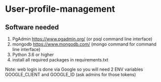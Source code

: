 # User-profile-management
## Software needed
1. PgAdmin https://www.pgadmin.org/ (or psql command line interface)
2. mongodb https://www.mongodb.com/ (mongo command for command line interface)
3. Python 3.6 or higher
4. install all required packages in requirements.txt

Note: web login is done via Google so you will need 2 ENV variables GOOGLE_CLIENT and GOOGLE_ID (ask admins for those tokens)
